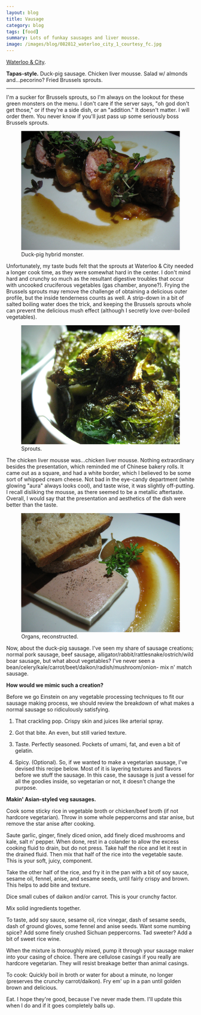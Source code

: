```yaml
---
layout: blog
title: Vausage
category: blog
tags: [food]  
summary: Lots of funkay sausages and liver mousse.
image: /images/blog/082812_waterloo_city_1_courtesy_fc.jpg
---
```


[Waterloo & City](http://www.yelp.com/biz/waterloo-and-city-culver-city).

**Tapas-style.** Duck-pig sausage. Chicken liver mousse. Salad w/ almonds and...pecorino? Fried Brussels sprouts.

---

I'm a sucker for Brussels sprouts, so I'm always on the lookout for these green monsters on the menu. I don't care if the server says, "oh god don't get those," or if they're a side dish, or an "addition." It doesn't matter. I will order them. You never know if you'll just pass up some seriously boss Brussels sprouts.

<figure>
    <img src="/images/blog/082812_waterloo_city_1_courtesy_fc.jpg"></img>
    <figcaption>Duck-pig hybrid monster.</figcaption>
</figure>

Unfortunately, my taste buds felt that the sprouts at Waterloo & City needed a longer cook time, as they were somewhat hard in the center. I don't mind hard and crunchy so much as the resultant digestive troubles that occur with uncooked cruciferous vegetables (gas chamber, anyone?). Frying the Brussels sprouts may remove the challenge of obtaining a delicious outer profile, but the inside tenderness counts as well. A strip-down in a bit of salted boiling water does the trick, and keeping the Brussels sprouts whole can prevent the delicious mush effect (although I secretly love over-boiled vegetables).

<figure>
    <img src="/images/blog/082812_waterloo_city_4_courtesy_fc.jpg"></img>
    <figcaption>Sprouts.</figcaption>
</figure>

The chicken liver mousse was...chicken liver mousse. Nothing extraordinary besides the presentation, which reminded me of Chinese bakery rolls. It came out as a square, and had a white border, which I believed to be some sort of whipped cream cheese. Not bad in the eye-candy department (white glowing "aura" always looks cool), and taste wise, it was slightly off-putting. I recall disliking the mousse, as there seemed to be a metallic aftertaste. Overall, I would say that the presentation and aesthetics of the dish were better than the taste.

<figure>
    <img src="/images/blog/082812_waterloo_city_2_courtesy_fc.jpg"></img>
    <figcaption>Organs, reconstructed.</figcaption>
</figure>

Now, about the duck-pig sausage. I've seen my share of sausage creations; normal pork sausage, beef sausage, alligator/rabbit/rattlesnake/ostrich/wild boar sausage, but what about vegetables? I've never seen a bean/celery/kale/carrot/beet/daikon/radish/mushroom/onion- mix n' match sausage. 

**How would we mimic such a creation?**

Before we go Einstein on any vegetable processing techniques to fit our sausage making process, we should review the breakdown of what makes a normal sausage so ridiculously satisfying.

1. That crackling pop. Crispy skin and juices like arterial spray.

2. Got that bite. An even, but still varied texture.

3. Taste. Perfectly seasoned. Pockets of umami, fat, and even a bit of gelatin.

4. Spicy. (Optional).
So, if we wanted to make a vegetarian sausage, I've devised this recipe below. Most of it is layering textures and flavors before we stuff the sausage. In this case, the sausage is just a vessel for all the goodies inside, so vegetarian or not, it doesn't change the purpose.

**Makin' Asian-styled veg sausages.**

Cook some sticky rice in vegetable broth or chicken/beef broth (if not hardcore vegetarian). Throw in some whole peppercorns and star anise, but remove the star anise after cooking.

Saute garlic, ginger, finely diced onion, add finely diced mushrooms and kale, salt n' pepper. When done, rest in a colander to allow the excess cooking fluid to drain, but do not press. Take half the rice and let it rest in the drained fluid. Then mix that half of the rice into the vegetable saute. This is your soft, juicy, component.

Take the other half of the rice, and fry it in the pan with a bit of soy sauce, sesame oil, fennel, anise, and sesame seeds, until fairly crispy and brown. This helps to add bite and texture.

Dice small cubes of daikon and/or carrot. This is your crunchy factor.

Mix solid ingredients together.

To taste, add soy sauce, sesame oil, rice vinegar, dash of sesame seeds, dash of ground gloves, some fennel and anise seeds. Want some numbing spice? Add some finely crushed Sichuan peppercorns. Tad sweeter? Add a bit of sweet rice wine.

When the mixture is thoroughly mixed, pump it through your sausage maker into your casing of choice. There are cellulose casings if you really are hardcore vegetarian. They will resist breakage better than animal casings.

To cook: Quickly boil in broth or water for about a minute, no longer (preserves the crunchy carrot/daikon). Fry em' up in a pan until golden brown and delicious.

Eat. I hope they're good, because I've never made them. I'll update this when I do and if it goes completely balls up.
